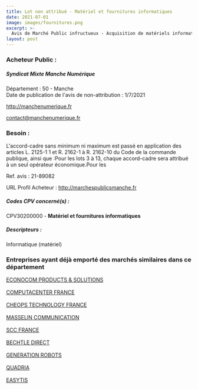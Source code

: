 ```yaml
---
title: Lot non attribué - Matériel et fournitures informatiques
date: 2021-07-01
image: images/fournitures.png
excerpt: >-
  Avis de Marché Public infructueux - Acquisition de matériels informatiques, logiciels et prestations associées (13 lots)
layout: post
---
```


### Acheteur Public :
##### Syndicat Mixte Manche Numérique
Département : 50 - Manche<br/>
Date de publication de l'avis de non-attribution : 1/7/2021


http://manchenumerique.fr

contact@manchenumerique.fr


### Besoin :

L'accord-cadre sans minimum ni maximum est passé en application des articles L. 2125-1 1 et R. 2162-1 à R. 2162-10 du Code de la commande publique, ainsi que :Pour les lots 3 à 13, chaque accord-cadre sera attribué à un seul opérateur économique.Pour les

Ref. avis : 21-89082

URL Profil Acheteur : http://marchespublicsmanche.fr

##### Codes CPV concerné(s) :
CPV30200000 - **Matériel et fournitures informatiques** <br/>

##### Descripteurs :
Informatique (matériel) <br/>

### Entreprises ayant déjà emporté des marchés similaires dans ce département
<a href="/entreprise-547/siren-331566430">ECONOCOM PRODUCTS & SOLUTIONS</a><br/><br/>
<a href="/entreprise-553/siren-388734568">COMPUTACENTER FRANCE</a><br/><br/>
<a href="/entreprise-557/siren-415050681">CHEOPS TECHNOLOGY FRANCE</a><br/><br/>
<a href="/entreprise-558/siren-421013731">MASSELIN COMMUNICATION</a><br/><br/>
<a href="/entreprise-559/siren-424982650">SCC FRANCE</a><br/><br/>
<a href="/entreprise-559/siren-429784168">BECHTLE DIRECT</a><br/><br/>
<a href="/entreprise-568/siren-504878315">GENERATION ROBOTS</a><br/><br/>
<a href="/entreprise-574/siren-757501028">QUADRIA</a><br/><br/>
<a href="/entreprise-577/siren-801107541">EASYTIS</a><br/><br/>

